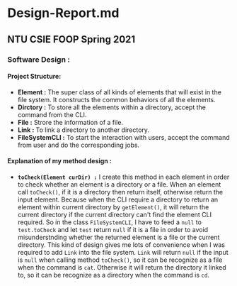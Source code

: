 # Design-Report.md
## NTU CSIE FOOP Spring 2021
### Software Design :
#### Project Structure:
- **Element :** The super class of all kinds of elements that will exist in the file system. It constructs the common behaviors of all the elements.
- **Dirctory :** To store all the elements within a directory, accept the command from the CLI.
- **File :** Strore the information of a file.
- **Link :** To link a directory to another directory.
- **FileSystemCLI :** To start the interaction with users, accept the command from user and do the corresponding jobs.
#### Explanation of my method design :
- **`toCheck(Element curDir) :`** I create this method in each element in order to check whether an element is a directory or a file. When an element call `toCheck()`, if it is a directory then return itself, otherwise return the input element. Because when the CLI require a directory to return an element within current directory by `getElement()`, it will return the current directory if the current directory can't find the element CLI required. So in the class `FileSystemCLI`, I have to feed a `null` to `test.toCheck` and let `test` return `null` if it is a file in order to avoid misunderstnding whether the returned element is a file or the current directory. This kind of design gives me lots of convenience when I was required to add `Link` into the file system. `Link` will return `null` if the input is `null` when calling method `toCheck()`, so it can be recognize as a file when the command is `cat`. Otherwise it will return the directory it linked to, so it can be recognize as a directory when the command is `cd`.
